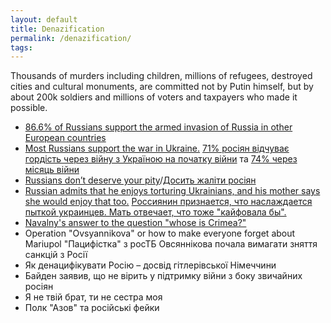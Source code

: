```yaml
---
layout: default
title: Denazification
permalink: /denazification/
tags: 
---
```


Thousands of murders including children, millions of refugees, destroyed cities and cultural monuments, are committed not by Putin himself, but by about 200k soldiers and millions of voters and taxpayers who made it possible.

- [86.6% of Russians support the armed invasion of Russia in other European countries](https://activegroup.com.ua/2022/03/16/survey-says-86-6-of-russians-support-the-armed-invasion-of-russia-in-other-european-countries/)
- [Most Russians support the war in Ukraine.](https://www.atlanticcouncil.org/blogs/ukrainealert/not-just-putin-most-russians-support-the-war-in-ukraine/)
  [71% росіян відчуває гордість через війну з Україною на початку війни](https://www.radiosvoboda.org/a/news-sotsiology-rosiyany-viyna-gordist/31757775.html) тa [74% через місяць війни](https://wciom.ru/analytical-reviews/analiticheskii-obzor/specialnaja-voennaja-operacija-monitoring)
- [Russians don’t deserve your pity](https://www.pravda.com.ua/eng/columns/2022/03/28/7335210/)/[Досить жаліти росіян](https://www.pravda.com.ua/columns/2022/03/28/7335210/)
- [Russian admits that he enjoys torturing Ukrainians, and his mother says she would enjoy that too.](https://www.pravda.com.ua/eng/news/2022/05/3/7343820/)
  [Россиянин признается, что наслаждается пыткой украинцев. Мать отвечает, что тоже "кайфовала бы".](https://www.pravda.com.ua/rus/news/2022/05/3/7343820/)
- [Navalny's answer to the question "whose is Crimea?"](https://www.nytimes.com/2014/10/17/world/europe/navalnys-comments-on-crimea-ignite-russian-twittersphere.html)
- Operation "Ovsyannikova" or how to make everyone forget about Mariupol
  "Пацифістка" з росТБ Овсяннікова почала вимагати зняття санкцій з Росії
- Як денацифікувати Росію – досвід гітлерівської Німеччини
- Байден заявив, що не вірить у підтримку війни з боку звичайних росіян
- Я не твій брат, ти не сестра моя
- Полк "Азов" та російські фейки
